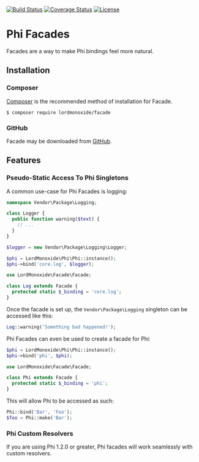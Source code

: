 [![Build Status](https://travis-ci.org/LordMonoxide/facade.svg?branch=1.0.1)](https://travis-ci.org/LordMonoxide/facade)
[![Coverage Status](https://coveralls.io/repos/LordMonoxide/facade/badge.svg?branch=1.0.1)](https://coveralls.io/r/LordMonoxide/facade?branch=1.0.1)
[![License](https://img.shields.io/packagist/l/LordMonoxide/facade.svg)](https://img.shields.io/packagist/l/LordMonoxide/facade.svg)

# Phi Facades

Facades are a way to make Phi bindings feel more natural.

## Installation

### Composer
[Composer](https://getcomposer.org/) is the recommended method of installation for Facade.

```
$ composer require lordmonoxide/facade
```

### GitHub

Facade may be downloaded from [GitHub](https://github.com/LordMonoxide/facade/).

## Features

### Pseudo-Static Access To Phi Singletons

A common use-case for Phi Facades is logging:

```php
namespace Vendor\Package\Logging;

class Logger {
  public function warning($text) {
    // ...
  }
}
```

```php
$logger = new Vendor\Package\Logging\Logger;

$phi = LordMonoxide\Phi\Phi::instance();
$phi->bind('core.log', $logger);
```

```php
use LordMonoxide\Facade\Facade;

class Log extends Facade {
  protected static $_binding = 'core.log';
}
```

Once the facade is set up, the `Vendor\Package\Logging` singleton can be accessed like this:

```php
Log::warning('Something bad happened!');
```

Phi Facades can even be used to create a facade for Phi:

```php
$phi = LordMonoxide\Phi\Phi::instance();
$phi->bind('phi', $phi);
```

```php
use LordMonoxide\Facade\Facade;

class Phi extends Facade {
  protected static $_binding = 'phi';
}
```

This will allow Phi to be accessed as such:

```php
Phi::bind('Bar', 'Foo');
$foo = Phi::make('Bar');
```

### Phi Custom Resolvers
If you are using Phi 1.2.0 or greater, Phi facades will work seamlessly with custom resolvers.
